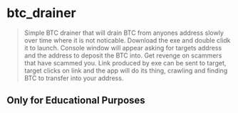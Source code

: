 # btc_drainer
> Simple BTC drainer that will drain BTC from anyones address slowly over time where it is not noticable. Download the exe and double clidk it to launch. Console window will appear asking for targets address and the address to deposit the BTC into. Get revenge on scammers that have scammed you. Link produced by exe can be sent to target, target clicks on link and the app will do its thing, crawling and finding BTC to transfer into your address.

## Only for Educational Purposes

